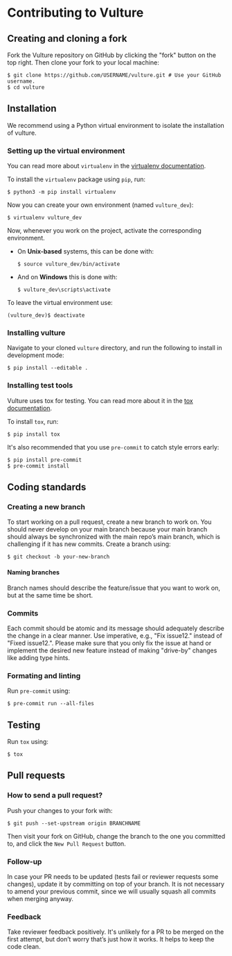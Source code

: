 # Contributing to Vulture

## Creating and cloning a fork

Fork the Vulture repository on GitHub by clicking the "fork" button on the
top right. Then clone your fork to your local machine:

    $ git clone https://github.com/USERNAME/vulture.git # Use your GitHub username.
    $ cd vulture

## Installation

We recommend using a Python virtual environment to isolate the
installation of vulture.

### Setting up the virtual environment

You can read more about `virtualenv` in the [virtualenv
documentation](http://virtualenv.readthedocs.org).

To install the `virtualenv` package using `pip`, run:

    $ python3 -m pip install virtualenv

Now you can create your own environment (named `vulture_dev`):

    $ virtualenv vulture_dev

Now, whenever you work on the project, activate the corresponding
environment.

  - On **Unix-based** systems, this can be done with:

        $ source vulture_dev/bin/activate

  - And on **Windows** this is done with:

        $ vulture_dev\scripts\activate

To leave the virtual environment use:

    (vulture_dev)$ deactivate

### Installing vulture

Navigate to your cloned `vulture` directory, and run the following to
install in development mode:

    $ pip install --editable .

### Installing test tools

Vulture uses tox for testing. You can read more about it in the [tox
documentation](https://tox.readthedocs.io).

To install `tox`, run:

    $ pip install tox

It's also recommended that you use `pre-commit` to catch style errors
early:

    $ pip install pre-commit
    $ pre-commit install

## Coding standards

### Creating a new branch

To start working on a pull request, create a new branch to work on. You
should never develop on your main branch because your main branch
should always be synchronized with the main repo’s main branch, which
is challenging if it has new commits. Create a branch using:

    $ git checkout -b your-new-branch

#### Naming branches

Branch names should describe the feature/issue that you want to work on,
but at the same time be short.

### Commits

Each commit should be atomic and its message should adequately describe
the change in a clear manner. Use imperative, e.g., "Fix issue12." instead
of "Fixed issue12.". Please make sure that you only fix the issue at hand
or implement the desired new feature instead of making "drive-by" changes
like adding type hints.

### Formating and linting

Run `pre-commit` using:

    $ pre-commit run --all-files

## Testing

Run `tox` using:

    $ tox

## Pull requests

### How to send a pull request?

Push your changes to your fork with:

    $ git push --set-upstream origin BRANCHNAME

Then visit your fork on GitHub, change the branch to the one you committed
to, and click the `New Pull Request` button.

### Follow-up

In case your PR needs to be updated (tests fail or reviewer requests some
changes), update it by committing on top of your branch. It is not
necessary to amend your previous commit, since we will usually squash all
commits when merging anyway.

### Feedback

Take reviewer feedback positively. It's unlikely for a PR to be merged on
the first attempt, but don’t worry that’s just how it works. It helps to
keep the code clean.
